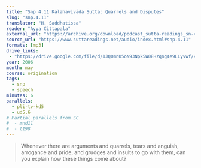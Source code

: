 ```yaml
---
title: "Snp 4.11 Kalahavivāda Sutta: Quarrels and Disputes"
slug: "snp.4.11"
translator: "H. Saddhatissa"
reader: "Ayya Cittapala"
external_url: "https://archive.org/download/podcast_sutta-readings_sn-411-kalahavivada-sutta-_1000359415312/podcast_sutta-readings_sn-411-kalahavivada-sutta-_1000359415312.mp3"
source_url: "https://www.suttareadings.net/audio/index.html#snp.4.11"
formats: [mp3]
drive_links:
 - "https://drive.google.com/file/d/1JQ0mnU5oN93Npk5W0EHzqng4e9LLyvwf/view?usp=drivesdk"
year: 2006
month: may
course: origination
tags:
  - snp
  - speech
minutes: 6
parallels:
  - pli-tv-kd5
  - ud5.6
# Partial parallels from SC
#  - mnd11
#  - t198
---
```


> Whenever there are arguments and quarrels, tears and anguish, arrogance and pride, and grudges and insults to go with them, can you explain how these things come about?
